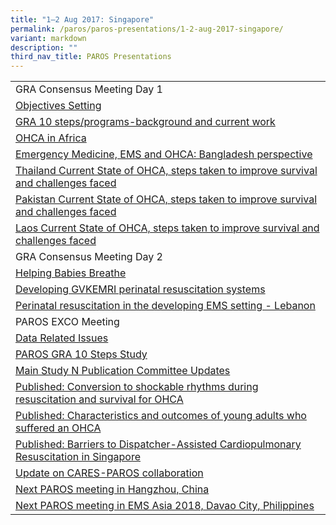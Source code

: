 ```yaml
---
title: "1–2 Aug 2017: Singapore"
permalink: /paros/paros-presentations/1-2-aug-2017-singapore/
variant: markdown
description: ""
third_nav_title: PAROS Presentations
---
```



<table>
   <tbody>
      <tr>
         <td>GRA Consensus Meeting Day 1</td>
      </tr>
      <tr>
         <td><a target="_blank" href="https://www.scri.edu.sg/wp-content/uploads/2018/01/Singapore_Day-1_Objectives-Setting.pdf">Objectives Setting</a></td>
      </tr>
      <tr>
         <td><a target="_blank" href="https://www.scri.edu.sg/wp-content/uploads/2018/01/Singapore_Day-1_GRA-10-steps-and-programs-background-and-current-work.pdf">GRA 10 steps/programs-background and current work</a></td>
      </tr>
      <tr>
         <td><a target="_blank" href="https://www.scri.edu.sg/wp-content/uploads/2018/01/Singapore_Day-1_OHCA-in-Africa.pdf">OHCA in Africa</a></td>
      </tr>
      <tr>
         <td><a target="_blank" href="https://www.scri.edu.sg/wp-content/uploads/2018/01/Singapore_Day-1_Emergency-Medicine-EMS-OHCA-Bangladesh-perspective.pdf">Emergency Medicine, EMS and OHCA: Bangladesh perspective</a></td>
      </tr>
      <tr>
         <td><a target="_blank" href="https://www.scri.edu.sg/wp-content/uploads/2018/01/Singapore_Day-1_Thailand-Current-State-of-OHCA-steps-taken-to-improve-survival-and-challenges-faced.pdf">Thailand Current State of OHCA, steps taken to improve survival and challenges faced</a></td>
      </tr>
      <tr>
         <td><a target="_blank" href="https://www.scri.edu.sg/wp-content/uploads/2018/01/Singapore_Day-1_Pakistan-Current-State-of-OHCA-steps-taken-to-improve-survival-and-challenges-faced.pdf">Pakistan Current State of OHCA, steps taken to improve survival and challenges faced</a></td>
      </tr>
      <tr>
         <td><a target="_blank" href="https://www.scri.edu.sg/wp-content/uploads/2018/01/Singapore_Laos-Current-State-of-OHCA-steps-taken-to-improve-survival-and-challenges-faced.pdf">Laos Current State of OHCA, steps taken to improve survival and challenges faced</a></td>
      </tr>
      <tr>
         <td>GRA Consensus Meeting Day 2</td>
      </tr>
      <tr>
         <td><a target="_blank" href="https://www.scri.edu.sg/wp-content/uploads/2018/01/Singapore_Day-2_Helping-Babies-Breathe.pdf">Helping Babies Breathe</a></td>
      </tr>
      <tr>
         <td><a target="_blank" href="https://www.scri.edu.sg/wp-content/uploads/2018/01/Singapore_Day-2_Developing-GVKEMRI-perinatal-resuscitation-systems.pdf">Developing GVKEMRI perinatal resuscitation systems</a></td>
      </tr>
      <tr>
         <td><a target="_blank" href="https://www.scri.edu.sg/wp-content/uploads/2018/01/Singapore_Day-2_Perinatal-resuscitation-in-the-developing-EMS-setting-Lebanon.pdf">Perinatal resuscitation in the developing EMS setting - Lebanon</a></td>
      </tr>
      <tr>
         <td>PAROS EXCO Meeting</td>
      </tr>
      <tr>
         <td><a target="_blank" href="https://www.scri.edu.sg/wp-content/uploads/2018/01/Singapore_Data-Related-Issues.pdf">Data Related Issues</a></td>
      </tr>
      <tr>
         <td><a target="_blank" href="https://www.scri.edu.sg/wp-content/uploads/2018/01/Singapore_PAROS-GRA-10-Steps-Study.pdf">PAROS GRA 10 Steps Study</a></td>
      </tr>
      <tr>
         <td><a target="_blank" href="https://www.scri.edu.sg/wp-content/uploads/2018/01/Singapore_Main-Study-N-Publication-Committee-Updates.pdf">Main Study N Publication Committee Updates</a></td>
      </tr>
      <tr>
         <td><a target="_blank" href="https://www.scri.edu.sg/wp-content/uploads/2018/01/Singapore_Published-Conversion-to-shockable-rhythms-during-resuscitation-and-survival-for-OHCA.pdf">Published: Conversion to shockable rhythms during resuscitation and survival for OHCA</a></td>
      </tr>
      <tr>
         <td><a target="_blank" href="https://www.scri.edu.sg/wp-content/uploads/2018/01/Singapore_Published-Characteristics-and-outcomes-of-young-adults-who-suffered-an-OHCA.pdf">Published: Characteristics and outcomes of young adults who suffered an OHCA</a></td>
      </tr>
      <tr>
         <td><a target="_blank" href="https://www.scri.edu.sg/wp-content/uploads/2018/01/Singapore_Published-Barriers-to-DACPR-in-Singapore.pdf">Published: Barriers to Dispatcher-Assisted Cardiopulmonary Resuscitation in Singapore</a></td>
      </tr>
      <tr>
         <td><a target="_blank" href="https://www.scri.edu.sg/wp-content/uploads/2018/01/Singapore_Update-on-CARES-PAROS-collaboration.pdf">Update on CARES-PAROS collaboration</a></td>
      </tr>
      <tr>
         <td><a target="_blank" href="https://www.scri.edu.sg/wp-content/uploads/2018/01/Singapore_Next-PAROS-meeting-in-Hangzhou-China.pdf">Next PAROS meeting in Hangzhou, China</a></td>
      </tr>
      <tr>
         <td><a target="_blank" href="https://www.scri.edu.sg/wp-content/uploads/2018/01/Singapore_Next-PAROS-meeting-in-EMS-Asia-2018-Davao-City-Philippines.pdf">Next PAROS meeting in EMS Asia 2018, Davao City, Philippines</a></td>
      </tr>
   </tbody>
</table>